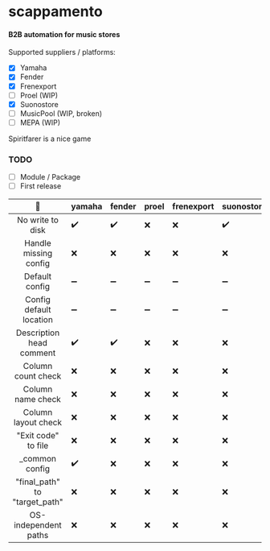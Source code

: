 # scappamento
#### B2B automation for music stores

Supported suppliers / platforms:
- [x] Yamaha
- [x] Fender
- [x] Frenexport
- [ ] Proel (WIP)
- [x] Suonostore
- [ ] MusicPool (WIP, broken)
- [ ] MEPA (WIP)

Spiritfarer is a nice game

### TODO
- [ ] Module / Package
- [ ] First release

|          :broccoli:           | yamaha             | fender             | proel              | frenexport         | suonostore         | musicpool          | mepa               | _common            |
|:-----------------------------:|:-------------------|:-------------------|:-------------------|:-------------------|:-------------------|:-------------------|:-------------------|:-------------------|
|       No write to disk        | :heavy_check_mark: | :heavy_check_mark: | :x:                | :x:                | :heavy_check_mark: | :heavy_check_mark: | :x:                | :heavy_minus_sign: |
|     Handle missing config     | :x:                | :x:                | :x:                | :x:                | :x:                | :x:                | :x:                | :x:                |
|        Default config         | :heavy_minus_sign: | :heavy_minus_sign: | :heavy_minus_sign: | :heavy_minus_sign: | :heavy_minus_sign: | :heavy_minus_sign: | :heavy_minus_sign: | :x:                |
|    Config default location    | :heavy_minus_sign: | :heavy_minus_sign: | :heavy_minus_sign: | :heavy_minus_sign: | :heavy_minus_sign: | :heavy_minus_sign: | :heavy_minus_sign: | :x:                |
|   Description head comment    | :heavy_check_mark: | :heavy_check_mark: | :x:                | :x:                | :x:                | :heavy_check_mark: | :x:                | :heavy_check_mark: |
|      Column count check       | :x:                | :x:                | :x:                | :x:                | :x:                | :x:                | :x:                | :heavy_minus_sign: |
|       Column name check       | :x:                | :x:                | :x:                | :x:                | :x:                | :x:                | :x:                | :heavy_minus_sign: |
|      Column layout check      | :x:                | :x:                | :x:                | :x:                | :x:                | :x:                | :x:                | :heavy_minus_sign: |
|      "Exit code" to file      | :x:                | :x:                | :x:                | :x:                | :x:                | :x:                | :x:                | :heavy_minus_sign: |
|        _common config         | :heavy_check_mark: | :x:                | :x:                | :x:                | :x:                | :x:                | :x:                | :heavy_minus_sign: |
| "final_path" to "target_path" | :x:                | :x:                | :x:                | :x:                | :x:                | :x:                | :x:                | :heavy_minus_sign: |
|     OS-independent paths      | :x:                | :x:                | :x:                | :x:                | :x:                | :x:                | :x:                | :heavy_minus_sign: |
